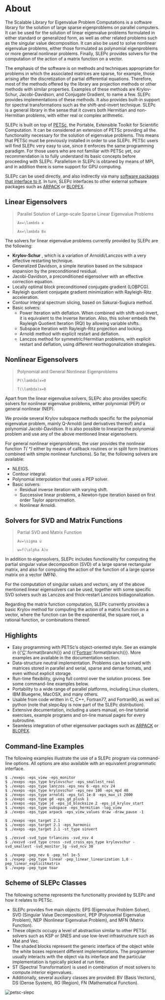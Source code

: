 # About

The Scalable Library for Eigenvalue Problem Computations is a software library for the solution of large sparse eigenproblems on parallel computers. It can be used for the solution of linear eigenvalue problems formulated in either standard or generalized form, as well as other related problems such as the singular value decomposition. It can also be used to solve nonlinear eigenvalue problems, either those formulated as polynomial eigenproblems or more general nonlinear problems. Finally, SLEPc provides solvers for the computation of the action of a matrix function on a vector.

The emphasis of the software is on methods and techniques appropriate for problems in which the associated matrices are sparse, for example, those arising after the discretization of partial differential equations. Therefore, most of the methods offered by the library are projection methods or other methods with similar properties. Examples of these methods are Krylov-Schur, Jacobi-Davidson, and Conjugate Gradient, to name a few. SLEPc provides implementations of these methods. It also provides built-in support for spectral transformations such as the shift-and-invert technique. SLEPc is a general library in the sense that it covers both Hermitian and non-Hermitian problems, with either real or complex arithmetic.

SLEPc is built on top of [PETSc](https://petsc.org), the Portable, Extensible Toolkit for Scientific Computation. It can be considered an extension of PETSc providing all the functionality necessary for the solution of eigenvalue problems. This means that PETSc must be previously installed in order to use SLEPc. PETSc users will find SLEPc very easy to use, since it enforces the same programming paradigm. For those users who are not familiar with PETSc yet, our recommendation is to fully understand its basic concepts before proceeding with SLEPc. Parallelism in SLEPc is obtaned by means of MPI, and in addition there is some support for GPU computing.

SLEPc can be used directly, and also indirectly via many [software packages that interface to it](../material/software). In turn, SLEPc interfaces to other external software packages such as [ARPACK](https://github.com/opencollab/arpack-ng) or [BLOPEX](https://github.com/lobpcg/blopex).

## Linear Eigensolvers

> Parallel Solution of Large-scale Sparse Linear Eigenvalue Problems
>```{math}
>Ax=\lambda x
>```
>```{math}
>Ax=\lambda Bx
>```

The solvers for linear eigenvalue problems currently provided by SLEPc are the following:

  * **Krylov-Schur** , which is a variation of Arnoldi/Lanczos with a very effective restarting technique.
  * Generalized Davidson, a simple iteration based on the subspace expansion by the preconditioned residual.
  * Jacobi-Davidson, a preconditioned eigensolver with an effective correction equation.
  * Locally optimal block preconditioned conjugate gradient (LOBPCG).
  * Rayleigh quotient conjugate gradient minimization with Rayleigh-Ritz acceleration.
  * Contour integral spectrum slicing, based on Sakurai-Sugiura method.
  * Basic solvers:
    * Power Iteration with deflation. When combined with shift-and-invert, it is equivalent to the Inverse Iteration. Also, this solver embeds the Rayleigh Quotient Iteration (RQI) by allowing variable shifts.
    * Subspace Iteration with Rayleigh-Ritz projection and locking.
    * Arnoldi method with explicit restart and deflation.
    * Lanczos method for symmetric/Hermitian problems, with explicit restart and deflation, using different reorthogonalization strategies.

## Nonlinear Eigensolvers

>Polynomial and General Nonlinear Eigenproblems
>```{math}
>P(\lambda)x=0
>```
>```{math}
>T(\lambda)x=0
>```

Apart from the linear eigenvalue solvers, SLEPc also provides specific solvers for nonlinear eigenvalue problems, either polynomial (PEP) or general nonlinear (NEP).

We provide several Krylov subspace methods specific for the polynomial eigenvalue problem, mainly Q-Arnoldi (and derivatives thereof) and a polynomial Jacobi-Davidson. It is also possible to linearize the polynomial problem and use any of the above mentioned linear eigensolvers.

For general nonlinear eigenproblems, the user provides the nonlinear function _T( *)_ either by means of callback routines or in split form (matrices combined with simple nonlinear functions). So far, the following solvers are available:

  * NLEIGS.
  * Contour integral.
  * Polynomial interpolation that uses a PEP solver.
  * Basic solvers:
    * Residual inverse iteration with varying shift.
    * Successive linear problems, a Newton-type iteration based on first order Taylor approximation.
    * Nonlinear Arnoldi.

## Solvers for SVD and Matrix Functions

>Partial SVD and Matrix Function
>```{math}
>Av=\sigma u
>```
>```{math}
>w=f(\alpha A)v
>```

In addition to eigensolvers, SLEPc includes functionality for computing the partial singular value decomposition (SVD) of a large sparse rectangular matrix, and also for computing the action of the function of a large sparse matrix on a vector (MFN).

For the computation of singular values and vectors, any of the above mentioned linear eigensolvers can be used, together with some specific SVD solvers such as Lanczos and thick-restart Lanczos bidiagonalization.

Regarding the matrix function computation, SLEPc currently provides a basic Krylov method for computing the action of a matrix function on a vector, where the function can be the exponential, the square root, a rational function, or combinations thereof.

## Highlights

  * Easy programming with PETSc's object-oriented style. See an example in {{'[C](https://slepc.upv.es/{}/src/eps/tutorials/ex1.c.html)'.format(branch)}} and {{'[Fortran](https://slepc.upv.es/{}/src/eps/tutorials/ex1f.F90.html)'.format(branch)}}. More examples are available in the documentation section.
  * Data-structure neutral implementation. Problems can be solved with matrices stored in parallel and serial, sparse and dense formats, and even without explicit storage.
  * Run-time flexibility, giving full control over the solution process. See some command-line examples below.
  * Portability to a wide range of parallel platforms, including Linux clusters, IBM Bluegene, MacOSX, and many others.
  * Usable from code written in C, C++, Fortran77, and Fortran90, as well as python (note that slepc4py is now part of the SLEPc distribution).
  * Extensive documentation, including a users manual, on-line tutorial exercises, example programs and on-line manual pages for every subroutine.
  * Seamless integration of other eigensolver packages such as [ARPACK](https://github.com/opencollab/arpack-ng) or [BLOPEX](https://github.com/lobpcg/blopex).

## Command-line Examples

The following examples illustrate the use of a SLEPc program via command-line options. All options are also available with an equivalent programmatic interface.

```{code} console
$ ./exeps -eps_view -eps_monitor
$ ./exeps -eps_type krylovschur -eps_smallest_real
$ ./exeps -eps_type lanczos -eps_nev 6 -eps_ncv 24
$ ./exeps -eps_type krylovschur -eps_nev 100 -eps_mpd 40
$ ./exeps -eps_type arnoldi -eps_tol 1e-8 -eps_max_it 2000
$ ./exeps -eps_type gd -eps_gd_plusk 1
$ ./exeps -eps_type jd -eps_jd_blocksize 2 -eps_jd_krylov_start
$ ./exeps -eps_type subspace -eps_hermitian -log_view
$ ./exeps -eps_type arpack -eps_view_values draw -draw_pause -1

$ ./exeps -eps_target 2.1
$ ./exeps -eps_target 2.1 -eps_harmonic
$ ./exeps -eps_target 2.1 -st_type sinvert

$ ./exsvd -svd_type trlanczos -svd_nsv 4
$ ./exsvd -svd_type cross -svd_cross_eps_type krylovschur -svd_smallest -svd_monitor_lg -svd_ncv 30

$ ./expep -pep_nev 6 -pep_tol 1e-5
$ ./expep -pep_type linear -pep_linear_linearization 1,0 -pep_linear_explicitmatrix
$ ./expep -pep_type toar
```

## Scheme of SLEPc Classes

The following scheme represents the functionality provided by SLEPc and how it relates to PETSc.

  * SLEPc provides five main objects: EPS (Eigenvalue Problem Solver), SVD (Singular Value Decomposition), PEP (Polynomial Eigenvalue Problem), NEP (Nonlinear Eigenvalue Problem), and MFN (Matrix Function).
  * These objects occupy a level of abstraction similar to other PETSc solvers such as KSP or SNES and use low-level infrastructure such as Mat and Vec.
  * The shaded blocks represent the generic interface of the object while the white boxes represent different implementations. The programmer usually interacts with the object via its interface and the particular implementation is typically picked at run time.
  * ST (Spectral Transformation) is used in combination of most solvers to compute interior eigenvalues.
  * Additionally, several auxiliary classes are provided: BV (Basis Vectors), DS (Dense System), RG (Region), FN (Mathematical Function).

![petsc-slepc](../_static/images/petsc-slepc-3.7.png)
